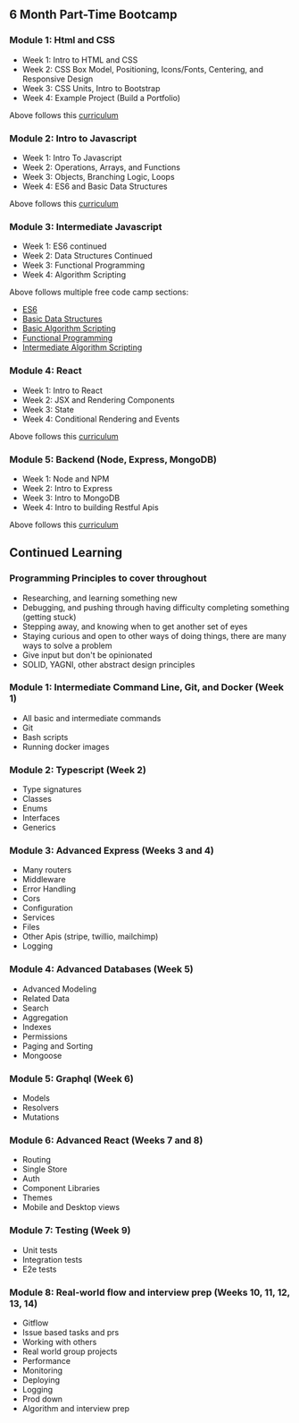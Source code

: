 ## 6 Month Part-Time Bootcamp

### Module 1: Html and CSS

- Week 1: Intro to HTML and CSS
- Week 2: CSS Box Model, Positioning, Icons/Fonts, Centering, and Responsive Design
- Week 3: CSS Units, Intro to Bootstrap
- Week 4: Example Project (Build a Portfolio)

Above follows this [curriculum](https://www.freecodecamp.org/learn/responsive-web-design/)

### Module 2: Intro to Javascript

- Week 1: Intro To Javascript
- Week 2: Operations, Arrays, and Functions
- Week 3: Objects, Branching Logic, Loops
- Week 4: ES6 and Basic Data Structures

Above follows this [curriculum](https://www.freecodecamp.org/learn/javascript-algorithms-and-data-structures/)

### Module 3: Intermediate Javascript

- Week 1: ES6 continued
- Week 2: Data Structures Continued
- Week 3: Functional Programming
- Week 4: Algorithm Scripting

Above follows multiple free code camp sections:

- [ES6](https://www.freecodecamp.org/learn/javascript-algorithms-and-data-structures/#es6)
- [Basic Data Structures](https://www.freecodecamp.org/learn/javascript-algorithms-and-data-structures/#basic-data-structures)
- [Basic Algorithm Scripting](https://www.freecodecamp.org/learn/javascript-algorithms-and-data-structures/#basic-data-structures)
- [Functional Programming](https://www.freecodecamp.org/learn/javascript-algorithms-and-data-structures/#functional-programming)
- [Intermediate Algorithm Scripting](https://www.freecodecamp.org/learn/javascript-algorithms-and-data-structures/#intermediate-algorithm-scripting)

### Module 4: React

- Week 1: Intro to React
- Week 2: JSX and Rendering Components
- Week 3: State
- Week 4: Conditional Rendering and Events

Above follows this [curriculum](https://reactjs.org/tutorial/tutorial.html)

### Module 5: Backend (Node, Express, MongoDB)

- Week 1: Node and NPM
- Week 2: Intro to Express
- Week 3: Intro to MongoDB
- Week 4: Intro to building Restful Apis

Above follows this [curriculum](https://www.freecodecamp.org/learn/back-end-development-and-apis/)

## Continued Learning

### Programming Principles to cover throughout

- Researching, and learning something new
- Debugging, and pushing through having difficulty completing something (getting stuck)
- Stepping away, and knowing when to get another set of eyes
- Staying curious and open to other ways of doing things, there are many ways to solve a problem
- Give input but don't be opinionated
- SOLID, YAGNI, other abstract design principles

### Module 1: Intermediate Command Line, Git, and Docker (Week 1)

- All basic and intermediate commands
- Git
- Bash scripts
- Running docker images

### Module 2: Typescript (Week 2)

- Type signatures
- Classes
- Enums
- Interfaces
- Generics

### Module 3: Advanced Express (Weeks 3 and 4)

- Many routers
- Middleware
- Error Handling
- Cors
- Configuration
- Services
- Files
- Other Apis (stripe, twillio, mailchimp)
- Logging

### Module 4: Advanced Databases (Week 5)

- Advanced Modeling
- Related Data
- Search
- Aggregation
- Indexes
- Permissions
- Paging and Sorting
- Mongoose

### Module 5: Graphql (Week 6)

- Models
- Resolvers
- Mutations

### Module 6: Advanced React (Weeks 7 and 8)

- Routing
- Single Store
- Auth
- Component Libraries
- Themes
- Mobile and Desktop views

### Module 7: Testing (Week 9)

- Unit tests
- Integration tests
- E2e tests

### Module 8: Real-world flow and interview prep (Weeks 10, 11, 12, 13, 14)

- Gitflow
- Issue based tasks and prs
- Working with others
- Real world group projects
- Performance
- Monitoring
- Deploying
- Logging
- Prod down
- Algorithm and interview prep
